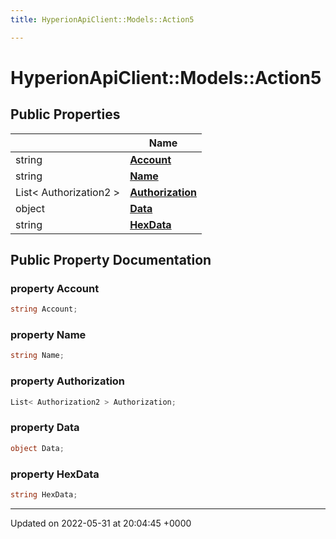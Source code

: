 ```yaml
---
title: HyperionApiClient::Models::Action5

---
```


# HyperionApiClient::Models::Action5





## Public Properties

|                | Name           |
| -------------- | -------------- |
| string | **[Account](/Classes/class_hyperion_api_client_1_1_models_1_1_action5.md#property-account)**  |
| string | **[Name](/Classes/class_hyperion_api_client_1_1_models_1_1_action5.md#property-name)**  |
| List< Authorization2 > | **[Authorization](/Classes/class_hyperion_api_client_1_1_models_1_1_action5.md#property-authorization)**  |
| object | **[Data](/Classes/class_hyperion_api_client_1_1_models_1_1_action5.md#property-data)**  |
| string | **[HexData](/Classes/class_hyperion_api_client_1_1_models_1_1_action5.md#property-hexdata)**  |

## Public Property Documentation

### property Account

```csharp
string Account;
```


### property Name

```csharp
string Name;
```


### property Authorization

```csharp
List< Authorization2 > Authorization;
```


### property Data

```csharp
object Data;
```


### property HexData

```csharp
string HexData;
```


-------------------------------

Updated on 2022-05-31 at 20:04:45 +0000